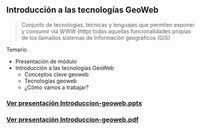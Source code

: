 ## Introducción a las tecnologías GeoWeb

> Conjunto de tecnologías, técnicas y lenguajes que permiten exponer y consumir vía WWW (http) todas aquellas  funcionalidades propias de los llamados sistemas de Información geográficos (GIS)



Temario

* Presentación de módulo
* Introducción a las tecnologías GeoWeb
    * Conceptos clave geoweb
    * Tecnologías geoweb
    * ¿Cómo vamos a trabajar?

### [Ver presentación Introduccion-geoweb.pptx](presentacion/Introduccion-geoweb.pptx)
### [Ver presentación Introduccion-geoweb.pdf](presentacion/Introduccion-geoweb.pdf)
